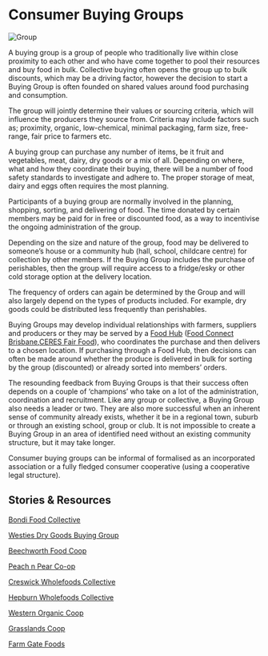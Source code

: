 # Consumer Buying Groups

![](https://openfoodnetwork.org/wp-content/uploads/2016/08/Group.png "Group")

A buying group is a group of people who traditionally live within close proximity to each other and who have come together to pool their resources and buy food in bulk. Collective buying often opens the group up to bulk discounts, which may be a driving factor, however the decision to start a Buying Group is often founded on shared values around food purchasing and consumption.

The group will jointly determine their values or sourcing criteria, which will influence the producers they source from. Criteria may include factors such as; proximity, organic, low-chemical, minimal packaging, farm size, free-range, fair price to farmers etc.

A buying group can purchase any number of items, be it fruit and vegetables, meat, dairy, dry goods or a mix of all. Depending on where, what and how they coordinate their buying, there will be a number of food safety standards to investigate and adhere to. The proper storage of meat, dairy and eggs often requires the most planning.

Participants of a buying group are normally involved in the planning, shopping, sorting, and delivering of food. The time donated by certain members may be paid for in free or discounted food, as a way to incentivise the ongoing administration of the group.

Depending on the size and nature of the group, food may be delivered to someone’s house or a community hub \(hall, school, childcare centre\) for collection by other members. If the Buying Group includes the purchase of perishables, then the group will require access to a fridge/esky or other cold storage option at the delivery location.

The frequency of orders can again be determined by the Group and will also largely depend on the types of products included. For example, dry goods could be distributed less frequently than perishables.

Buying Groups may develop individual relationships with farmers, suppliers and producers or they may be served by a [Food Hub](https://openfoodnetwork.org/au/learn/model/food-hub/) \([Food Connect Brisbane](https://www.foodconnect.com.au/),[CERES Fair Food](http://www.ceresfairfood.org.au/)\), who coordinates the purchase and then delivers to a chosen location. If purchasing through a Food Hub, then decisions can often be made around whether the produce is delivered in bulk for sorting by the group \(discounted\) or already sorted into members’ orders.

The resounding feedback from Buying Groups is that their success often depends on a couple of ‘champions’ who take on a lot of the administration, coordination and recruitment. Like any group or collective, a Buying Group also needs a leader or two. They are also more successful when an inherent sense of community already exists, whether it be in a regional town, suburb or through an existing school, group or club. It is not impossible to create a Buying Group in an area of identified need without an existing community structure, but it may take longer.

Consumer buying groups can be informal of formalised as an incorporated association or a fully fledged consumer cooperative \(using a cooperative legal structure\).

## Stories & Resources

[Bondi Food Collective](/bondi-food-collective.md)

[Westies Dry Goods Buying Group](/westies-dry-goods-buying-group.md)

[Beechworth Food Coop](http://www.beechworthfoodcoop.org.au/)

[Peach n Pear Co-op](https://www.facebook.com/PeachandPearBayside/)

[Creswick Wholefoods Collective](https://www.facebook.com/creswickwholefoodscollective/)

[Hepburn Wholefoods Collective](http://www.hepburnwholefoods.org.au/)

[Western Organic Coop](http://www2.organicfoodcoop.org.au/)

[Grasslands Coop](http://www.grasslandsorganic.org.au/)

[Farm Gate Foods](http://farmgatefoods.org.au/)


